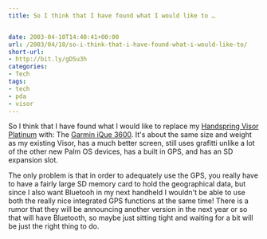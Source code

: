 ```yaml
---
title: So I think that I have found what I would like to …


date: 2003-04-10T14:40:41+00:00
url: /2003/04/10/so-i-think-that-i-have-found-what-i-would-like-to/
short-url:
- http://bit.ly/gDSu3h
categories:
- Tech
tags:
- tech
- pda
- visor
---
```

So I think that I have found what I would like to replace my <a href="http://www.handspring.com/products/visorplatinum/index.jhtml?sub_nav_section=Overview&#038;prod_cat_name=Plat">Handspring Visor Platinum<a /> with: The </a><a href="http://www.garmin.com/products/iQue3600/">Garmin iQue 3600</a>. It's about the same size and weight as my existing Visor, has a much better screen, still uses grafitti unlike a lot of the other new Palm OS devices, has a built in GPS, and has an SD expansion slot.

The only problem is that in order to adequately use the GPS, you really have to have a fairly large SD memory card to hold the geographical data, but since I also want Bluetooh in my next handheld I wouldn't be able to use both the really nice integrated GPS functions at the same time! There is a rumor that they will be announcing another version in the next year or so that will have Bluetooth, so maybe just sitting tight and waiting for a bit will be just the right thing to do.